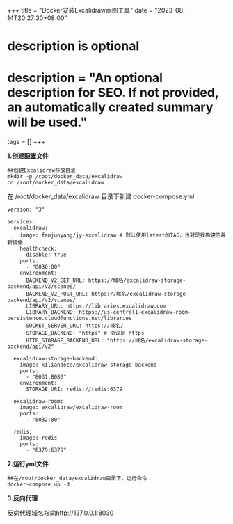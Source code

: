 +++
title = "Docker安装Excalidraw画图工具"
date = "2023-08-14T20:27:30+08:00"

#
# description is optional
#
# description = "An optional description for SEO. If not provided, an automatically created summary will be used."

tags = []
+++

**1.创建配置文件**

```
##创建Excalidraw存放目录
mkdir -p /root/docker_data/excalidraw
cd /root/docker_data/excalidraw
```

在 /root/docker_data/excalidraw 目录下新建 docker-compose.yml

```
version: "3"

services:
  excalidraw:
    image: fanjunyang/jy-excalidraw # 默认使用latest的TAG，也就是我构建的最新镜像
    healthcheck:
      disable: true
    ports:
      - "8030:80"
    environment:
      BACKEND_V2_GET_URL: https://域名/excalidraw-storage-backend/api/v2/scenes/
      BACKEND_V2_POST_URL: https://域名/excalidraw-storage-backend/api/v2/scenes/
      LIBRARY_URL: https://libraries.excalidraw.com
      LIBRARY_BACKEND: https://us-central1-excalidraw-room-persistence.cloudfunctions.net/libraries
      SOCKET_SERVER_URL: https://域名/
      STORAGE_BACKEND: "https" # 协议是 https
      HTTP_STORAGE_BACKEND_URL: "https://域名/excalidraw-storage-backend/api/v2"

  excalidraw-storage-backend:
    image: kiliandeca/excalidraw-storage-backend
    ports:
      - "8031:8080"
    environment:
      STORAGE_URI: redis://redis:6379

  excalidraw-room:
    image: excalidraw/excalidraw-room
    ports:
      - "8032:80"

  redis:
    image: redis
    ports:
      - "6379:6379"
```

**2.运行yml文件**

```
##在/root/docker_data/excalidraw目录下，运行命令：
docker-compose up -d
```

**3.反向代理**

反向代理域名指向http://127.0.0.1:8030
